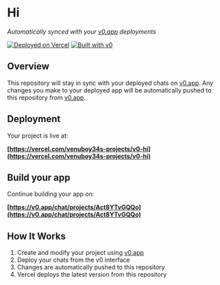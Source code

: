 # Hi

*Automatically synced with your [v0.app](https://v0.app) deployments*

[![Deployed on Vercel](https://img.shields.io/badge/Deployed%20on-Vercel-black?style=for-the-badge&logo=vercel)](https://vercel.com/venuboy34s-projects/v0-hi)
[![Built with v0](https://img.shields.io/badge/Built%20with-v0.app-black?style=for-the-badge)](https://v0.app/chat/projects/Act8YTvGQQo)

## Overview

This repository will stay in sync with your deployed chats on [v0.app](https://v0.app).
Any changes you make to your deployed app will be automatically pushed to this repository from [v0.app](https://v0.app).

## Deployment

Your project is live at:

**[https://vercel.com/venuboy34s-projects/v0-hi](https://vercel.com/venuboy34s-projects/v0-hi)**

## Build your app

Continue building your app on:

**[https://v0.app/chat/projects/Act8YTvGQQo](https://v0.app/chat/projects/Act8YTvGQQo)**

## How It Works

1. Create and modify your project using [v0.app](https://v0.app)
2. Deploy your chats from the v0 interface
3. Changes are automatically pushed to this repository
4. Vercel deploys the latest version from this repository